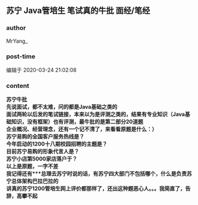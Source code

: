 ## 苏宁 Java管培生 笔试真的牛批 面经/笔经
### author 
MrYang_
### post-time 

编辑于  2020-03-24 21:02:08
### content 
<div class="post-topic-des nc-post-content">
 <div>
  <strong>
   苏宁牛批
  </strong>
 </div>
 <div>
  <strong>
   先说面试，都不太难，问的都是Java基础之类的
  </strong>
 </div>
 <div>
  <strong>
   面试两轮以后发的笔试链接，本来以为是评测之类的，结果有专业知识（Java基础知识，没有框架）也有评测，最牛批的是第二部分20道题
   <br/>
  </strong>
 </div>
 <div>
  <strong>
   企业概况、经营理念，还有一个记不清了，来看看原题是什么：）
  </strong>
 </div>
 <div>
  <strong>
   苏宁易购的全国客户服务热线是？
  </strong>
 </div>
 <div>
  <strong>
   今年启动的1200十八期校园招聘的主题是？
  </strong>
 </div>
 <div>
  <strong>
   目前苏宁易购的形象代言人是？
  </strong>
 </div>
 <div>
  <strong>
   苏宁小店第5000家店落户于？
  </strong>
 </div>
 <div>
  <strong>
   以上是原题，一字不差
  </strong>
 </div>
 <div>
  <strong>
   我记得还有***总理去苏宁时说的话，有苏宁四大部门不包括哪个，什么是负责苏宁总体架构巴拉巴拉的
  </strong>
 </div>
 <div>
  <strong>
   讲真的苏宁1200管培生网上评价都那样了，还出这种题恶心人。。。我简直了，告辞，高攀不起
  </strong>
 </div>
</div>
